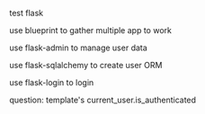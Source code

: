 test flask

use blueprint to gather multiple app to work

use flask-admin to manage user data

use flask-sqlalchemy to create user ORM

use flask-login to login

question: template's current\_user.is\_authenticated
